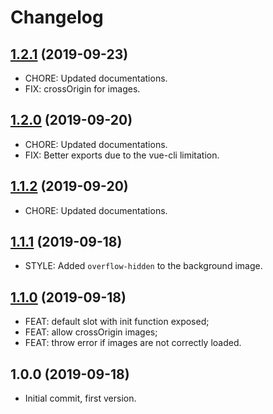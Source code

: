 # Changelog

## [1.2.1](https://github.com/LuXDAmore/vue-fake3d-image-effect/compare/v1.2.0...v1.2.1) (2019-09-23)

- CHORE: Updated documentations.
- FIX: crossOrigin for images.

## [1.2.0](https://github.com/LuXDAmore/vue-fake3d-image-effect/compare/v1.1.2...v1.2.0) (2019-09-20)

- CHORE: Updated documentations.
- FIX: Better exports due to the vue-cli limitation.

## [1.1.2](https://github.com/LuXDAmore/vue-fake3d-image-effect/compare/v1.1.1...v1.1.2) (2019-09-20)

- CHORE: Updated documentations.

## [1.1.1](https://github.com/LuXDAmore/vue-fake3d-image-effect/compare/v1.1.0...v1.1.1) (2019-09-18)

- STYLE: Added `overflow-hidden` to the background image.

## [1.1.0](https://github.com/LuXDAmore/vue-fake3d-image-effect/compare/v1.0.0...v1.1.0) (2019-09-18)

- FEAT: default slot with init function exposed;
- FEAT: allow crossOrigin images;
- FEAT: throw error if images are not correctly loaded.

## 1.0.0 (2019-09-18)

- Initial commit, first version.
